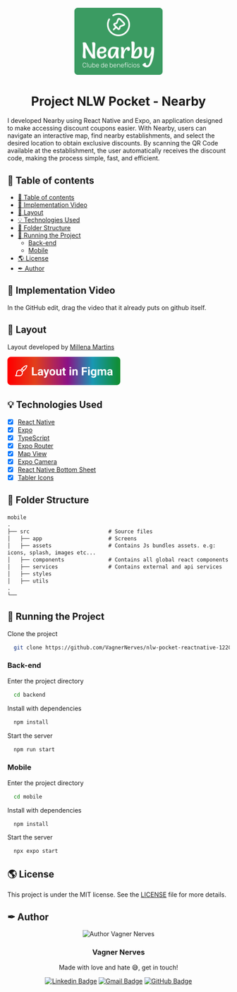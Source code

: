 <p align="center">
  <img width="200px" alt="Project NLW Pocket - Nearby Logo" title="Project NLW Pocket - Nearby Logo" src="/.github/logo.svg" />
  
  <h1 align="center">Project NLW Pocket - Nearby</h1>

  <!-- <p align="center">
    🔗 <a href="https://URLThisProject.com">https://URLThisProject.com</a> 🔗
  </p>   -->

I developed Nearby using React Native and Expo, an application designed to make accessing discount coupons easier. With Nearby, users can navigate an interactive map, find nearby establishments, and select the desired location to obtain exclusive discounts. By scanning the QR Code available at the establishment, the user automatically receives the discount code, making the process simple, fast, and efficient.

</p>

## 🧭 Table of contents

- [🧭 Table of contents](#-table-of-contents)
- [🎥 Implementation Video](#-implementation-video)
- [🎨 Layout](#-layout)
- [💡 Technologies Used](#-technologies-used)
- [📂 Folder Structure](#-folder-structure)
- [🚀 Running the Project](#-running-the-project)
  - [Back-end](#back-end)
  - [Mobile](#mobile)
- [🌎 License](#-license)
- [✒ Author](#-author)

## 🎥 Implementation Video

In the GitHub edit, drag the video that it already puts on github itself.

## 🎨 Layout

Layout developed by [Millena Martins](https://www.linkedin.com/in/millenamartins/)

[![Layout in Figma](https://github.com/VagnerNerves/default-readme/blob/main/assets/layout-in-figma.svg)](<https://www.figma.com/design/jQjNjm0nDGETxiQclohLQ1/NLW-Pocket-Mobile-%E2%80%A2-Nearby-(Community)?node-id=3-376&t=NlwhcoZXqoC9nC1f-1>)

<!-- ## 👏 Learning and more Implementations

Describe what you learned and implemented in the project. -->

## 💡 Technologies Used

- [x] [React Native](https://reactnative.dev/)
- [x] [Expo](https://docs.expo.dev/)
- [x] [TypeScript](https://www.typescriptlang.org/)
- [x] [Expo Router](https://docs.expo.dev/router/introduction/)
- [x] [Map View](https://docs.expo.dev/versions/latest/sdk/map-view/)
- [x] [Expo Camera](https://docs.expo.dev/versions/latest/sdk/camera/)
- [x] [React Native Bottom Sheet](https://gorhom.dev/react-native-bottom-sheet/)
- [x] [Tabler Icons](https://tabler.io/docs/icons/react-native)

## 📂 Folder Structure

```plainText
mobile
.
├── src                         # Source files
│   ├── app                     # Screens
│   ├── assets                  # Contains Js bundles assets. e.g: icons, splash, images etc...
│   ├── components              # Contains all global react components
│   ├── services                # Contains external and api services
│   ├── styles
│   ├── utils
.
└──
```

## 🚀 Running the Project

Clone the project

```bash
  git clone https://github.com/VagnerNerves/nlw-pocket-reactnative-122024.git
```

### Back-end

Enter the project directory

```bash
  cd backend
```

Install with dependencies

```bash
  npm install
```

Start the server

```bash
  npm run start
```

<!-- ### Front-end Web

Clone the project

```bash
  git clone https://link-para-o-projeto
```

Enter the project directory

```bash
  cd my-project
```

Install with dependencies

```bash
  npm install
```

Start the server

```bash
  npm run start
``` -->

### Mobile

Enter the project directory

```bash
  cd mobile
```

Install with dependencies

```bash
  npm install
```

Start the server

```bash
  npx expo start
```

<!-- - IOS:

```bash
  npx pod-install && npx react-native run-ios
```

- Android:

```bash
  npx react-native run-android
``` -->

<!-- ## 📝 Routes

[![Run in Postman](https://github.com/VagnerNerves/default-readme/blob/main/assets/run-in-postman.svg)](https://app.getpostman.com/run-collection/link)
[![Run in Insomnia](https://github.com/VagnerNerves/default-readme/blob/main/assets/run-in-insomnia.svg)](https://insomnia.rest/run/?label=NAMEPROJECT&uri=LINK) -->

## 🌎 License

This project is under the MIT license. See the [LICENSE](https://choosealicense.com/licenses/mit/) file for more details.

## ✒ Author

<p align="center">
  <img width="200px" alt="Author Vagner Nerves" title="Author Vagner Nerves" src="https://github.com/VagnerNerves/default-readme/blob/main/assets/VagnerNerves.svg" />

  <h3 align="center">Vagner Nerves</h3>
  
  <p align="center">  
    Made with love and hate 😅, get in touch!
  </p>
</p>  
  
<div align="center">

[![Linkedin Badge](https://img.shields.io/badge/-LinkedIn-1f6feb?style=flat-square&logo=Linkedin&logoColor=white&link=https://www.linkedin.com/in/vagnernervessantos/)](https://www.linkedin.com/in/vagnernervessantos/)
[![Gmail Badge](https://img.shields.io/badge/-vagnernervessantos@gmail.com-1f6feb?style=flat-square&logo=Gmail&logoColor=white&link=mailto:vagnernervessantos@gmail.com)](mailto:vagnernervessantos@gmail.com)
[![GitHub Badge](https://img.shields.io/badge/-GitHub-1f6feb?style=flat-square&logo=GitHub&logoColor=white&link=https://github.com/VagnerNerves)](https://github.com/VagnerNerves)

</div>
